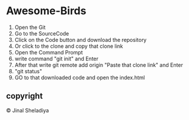 # Awesome-Birds



1. Open the Git 
2. Go to the SourceCode
3. Click on the Code button and download the repository
4. Or click to the clone and copy that clone link
5. Open the Command Prompt 
6. write command "git init" and Enter
7. After that write git remote add origin "Paste that clone link" and Enter
8. "git status"
9. GO to that downloaded code and open the index.html 



## copyright

© Jinal Sheladiya

